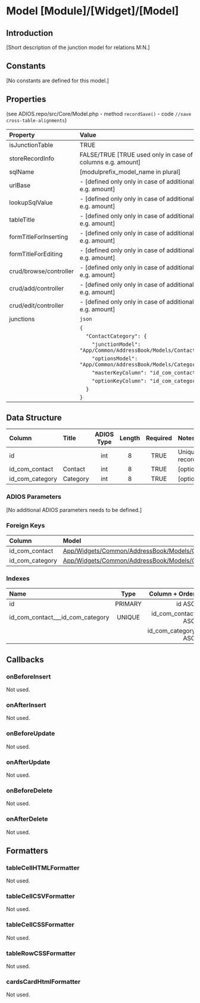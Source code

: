 # Model [Module]/[Widget]/[Model]

## Introduction

[Short description of the junction model for relations M:N.]

## Constants
[No constants are defined for this model.]

## Properties

(see ADIOS.repo/src/Core/Model.php - method `recordSave()` - code `//save cross-table-alignments`)

| Property               | Value                                                                   |
| :--------------------- | :---------------------------------------------------------------------- |
| isJunctionTable        | TRUE                                                                    |
| storeRecordInfo        | FALSE/TRUE [TRUE used only in case of additional columns e.g. amount]   |
| sqlName                | [modulprefix_model_name in plural]                                      |
| urlBase                | - [defined only only in case of additional columns e.g. amount]         |
| lookupSqlValue         | - [defined only only in case of additional columns e.g. amount]         |
| tableTitle             | - [defined only only in case of additional columns e.g. amount]         |
| formTitleForInserting  | - [defined only only in case of additional columns e.g. amount]         |
| formTitleForEditing    | - [defined only only in case of additional columns e.g. amount]         |
| crud/browse/controller | - [defined only only in case of additional columns e.g. amount]         |
| crud/add/controller    | - [defined only only in case of additional columns e.g. amount]         |
| crud/edit/controller   | - [defined only only in case of additional columns e.g. amount]         |
| junctions              | `json`                                                                  |
|                        | `{`                                                                     |
|                        | `  "ContactCategory": {`                                                |
|                        | `    "junctionModel": "App/Common/AddressBook/Models/ContactCategory",` |
|                        | `    "optionsModel": "App/Common/AddressBook/Models/Category",`         |
|                        | `    "masterKeyColumn": "id_com_contact",`                              |
|                        | `    "optionKeyColumn": "id_com_category",`                             |
|                        | `  }`                                                                   |
|                        | `}`                                                                     |


## Data Structure

| Column          | Title    | ADIOS Type | Length | Required | Notes            |
| :-------------- | :------- | :--------: | :----: | :------: | :--------------- |
| id              |          |    int     |   8    |   TRUE   | Unique record ID |
| id_com_contact  | Contact  |    int     |   8    |   TRUE   | [optional]       |
| id_com_category | Category |    int     |   8    |   TRUE   | [optional]       |

### ADIOS Parameters
[No additional ADIOS parameters needs to be defined.]

### Foreign Keys

| Column          | Model                                                           | Relation | OnUpdate | OnDelete |
| :-------------- | :-------------------------------------------------------------- | :------: | -------- | -------- |
| id_com_contact  | [App/Widgets/Common/AddressBook/Models/Contact](./Contact.md)   |   1:N    | Cascade  | Cascade  |
| id_com_category | [App/Widgets/Common/AddressBook/Models/Category](./Category.md) |   1:N    | Cascade  | Restrict |

### Indexes

| Name                             |  Type   |      Column + Order |
| :------------------------------- | :-----: | ------------------: |
| id                               | PRIMARY |              id ASC |
| id_com_contact___id_com_category | UNIQUE  |  id_com_contact ASC |
|                                  |         | id_com_category ASC |

## Callbacks

### onBeforeInsert
Not used.

### onAfterInsert
Not used.

### onBeforeUpdate
Not used.

### onAfterUpdate
Not used.

### onBeforeDelete
Not used.

### onAfterDelete
Not used.

## Formatters

### tableCellHTMLFormatter
Not used.

### tableCellCSVFormatter
Not used.

### tableCellCSSFormatter
Not used.

### tableRowCSSFormatter
Not used.

### cardsCardHtmlFormatter
Not used.
